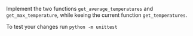 Implement the two functions `get_average_temperatures` and `get_max_temperature`, while keeing the current function `get_temperatures`.

To test your changes run `python -m unittest`
